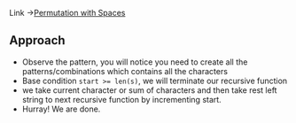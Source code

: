 Link ->[Permutation with Spaces](https://www.geeksforgeeks.org/problems/permutation-with-spaces3627/1)

## Approach
- Observe the pattern, you will notice you need to create all the patterns/combinations which contains all the characters
- Base condition `start >= len(s)`, we will terminate our recursive function
- we take current character or sum of characters and then take rest left string to next recursive function by incrementing start.
- Hurray! We are done.